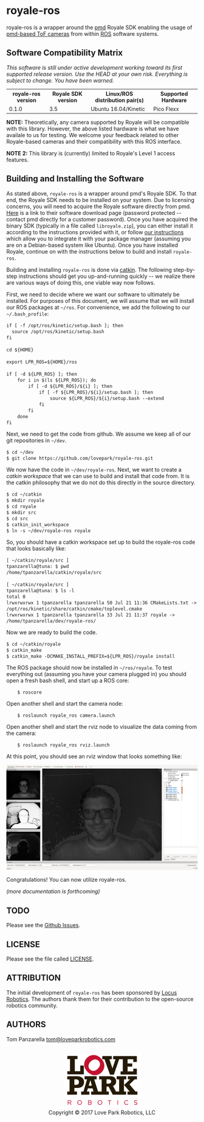 royale-ros
==========
royale-ros is a wrapper around the [pmd](http://www.pmdtec.com/) Royale SDK
enabling the usage of [pmd-based ToF cameras](http://pmdtec.com/picofamily/)
from within [ROS](http://www.ros.org/) software systems.

Software Compatibility Matrix
-----------------------------

_This software is still under active development working toward its first
supported release version. Use the HEAD at your own risk. Everything is subject
to change. You have been warned._

<table>
  <tr>
    <th>royale-ros version</th>
    <th>Royale SDK version</th>
    <th>Linux/ROS distribution pair(s)</th>
    <th>Supported Hardware</th>
  </tr>
  <tr>
    <td>0.1.0</td>
    <td>3.5</td>
    <td>Ubuntu 16.04/Kinetic</td>
    <td>Pico Flexx</td>
  </tr>
</table>

**NOTE:** Theoretically, any camera supported by Royale will be compatible with
  this library. However, the above listed hardware is what we have availale to
  us for testing. We welcome your feedback related to other Royale-based
  cameras and their compatibility with this ROS interface.

**NOTE 2:** This library is (currently) limited to Royale's Level 1 access
  features.

Building and Installing the Software
------------------------------------
As stated above, `royale-ros` is a wrapper around pmd's Royale SDK. To that
end, the Royale SDK needs to be installed on your system. Due to licensing
concerns, you will need to acquire the Royale software directly from
pmd. [Here](http://pmdtec.com/picofamily/software/) is a link to their software
download page (password protected -- contact pmd directly for a customer
password). Once you have acquired the binary SDK (typically in a file called
`libroyale.zip`), you can either install it according to the instructions
provided with it, or follow [our instructions](doc/royale_install.md) which
allow you to integrate it with your package manager (assuming you are on a
Debian-based system like Ubuntu). Once you have installed Royale, continue on
with the instructions below to build and install `royale-ros`.

Building and installing `royale-ros` is done via
[catkin](http://wiki.ros.org/catkin). The following step-by-step instructions
should get you up-and-running quickly -- we realize there are various ways of
doing this, one viable way now follows.

First, we need to decide where we want our software to ultimately be
installed. For purposes of this document, we will assume that we will install
our ROS packages at `~/ros`. For convenience, we add the following to our
`~/.bash_profile`:

```
if [ -f /opt/ros/kinetic/setup.bash ]; then
  source /opt/ros/kinetic/setup.bash
fi

cd ${HOME}

export LPR_ROS=${HOME}/ros

if [ -d ${LPR_ROS} ]; then
    for i in $(ls ${LPR_ROS}); do
        if [ -d ${LPR_ROS}/${i} ]; then
            if [ -f ${LPR_ROS}/${i}/setup.bash ]; then
                source ${LPR_ROS}/${i}/setup.bash --extend
            fi
        fi
    done
fi
```

Next, we need to get the code from github. We assume we keep all of our git
repositories in `~/dev`.

```
$ cd ~/dev
$ git clone https://github.com/lovepark/royale-ros.git
```

We now have the code in `~/dev/royale-ros`. Next, we want to create a _catkin
workspace_ that we can use to build and install that code from. It is the
catkin philosophy that we do not do this directly in the source directory.

```
$ cd ~/catkin
$ mkdir royale
$ cd royale
$ mkdir src
$ cd src
$ catkin_init_workspace
$ ln -s ~/dev/royale-ros royale
```

So, you should have a catkin workspace set up to build the royale-ros code that
looks basically like:

```
[ ~/catkin/royale/src ]
tpanzarella@tuna: $ pwd
/home/tpanzarella/catkin/royale/src

[ ~/catkin/royale/src ]
tpanzarella@tuna: $ ls -l
total 0
lrwxrwxrwx 1 tpanzarella tpanzarella 50 Jul 21 11:36 CMakeLists.txt -> /opt/ros/kinetic/share/catkin/cmake/toplevel.cmake
lrwxrwxrwx 1 tpanzarella tpanzarella 33 Jul 21 11:37 royale -> /home/tpanzarella/dev/royale-ros/
```

Now we are ready to build the code.

```
$ cd ~/catkin/royale
$ catkin_make
$ catkin_make -DCMAKE_INSTALL_PREFIX=${LPR_ROS}/royale install
```

The ROS package should now be installed in `~/ros/royale`. To test everything
out (assuming you have your camera plugged in) you should open a fresh bash
shell, and start up a ROS core:

```
    $ roscore
```

Open another shell and start the camera node:

```
    $ roslaunch royale_ros camera.launch
```

Open another shell and start the rviz node to visualize the data coming from
the camera:

```
    $ roslaunch royale_ros rviz.launch
```

At this point, you should see an rviz window that looks something like:

![rviz1](doc/figures/rviz_screenshot.png)

Congratulations! You can now utilize royale-ros.

_(more documentation is forthcoming)_

TODO
----
Please see the [Github Issues](https://github.com/lovepark/royale-ros/issues).

LICENSE
-------
Please see the file called [LICENSE](LICENSE).

ATTRIBUTION
-----------
The initial development of `royale-ros` has been sponsored by
[Locus Robotics](http://www.locusrobotics.com/). The authors thank them for
their contribution to the open-source robotics community.

AUTHORS
-------
Tom Panzarella <tom@loveparkrobotics.com>

<p align="center">
  <br/>
  <img src="doc/figures/LPR_logo_fullcolor.png"/>
  <br/>
  Copyright &copy; 2017 Love Park Robotics, LLC
</p>
